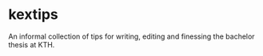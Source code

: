 # kextips
An informal collection of tips for writing, editing and finessing the bachelor thesis at KTH.
